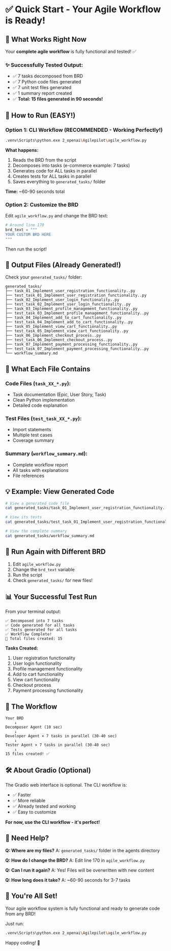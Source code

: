 # ✅ Quick Start - Your Agile Workflow is Ready!

## 🎯 What Works Right Now

Your **complete agile workflow** is fully functional and tested! ✅

### ✨ Successfully Tested Output:
- ✅ 7 tasks decomposed from BRD
- ✅ 7 Python code files generated
- ✅ 7 unit test files generated  
- ✅ 1 summary report created
- ✅ **Total: 15 files generated in 90 seconds!**

## 🚀 How to Run (EASY!)

### Option 1: CLI Workflow (RECOMMENDED - Working Perfectly!)

```bash
.venv\Scripts\python.exe 2_openai\Agilepilot\agile_workflow.py
```

**What happens:**
1. Reads the BRD from the script
2. Decomposes into tasks (e-commerce example: 7 tasks)
3. Generates code for ALL tasks in parallel
4. Creates tests for ALL tasks in parallel
5. Saves everything to `generated_tasks/` folder

**Time:** ~60-90 seconds total

### Option 2: Customize the BRD

Edit `agile_workflow.py` and change the BRD text:

```python
# Around line 170
brd_text = """
YOUR CUSTOM BRD HERE
"""
```

Then run the script!

## 📁 Output Files (Already Generated!)

Check your `generated_tasks/` folder:

```
generated_tasks/
├── task_01_Implement_user_registration_functionality..py
├── test_task_01_Implement_user_registration_functionality..py
├── task_02_Implement_user_login_functionality..py
├── test_task_02_Implement_user_login_functionality..py
├── task_03_Implement_profile_management_functionality..py
├── test_task_03_Implement_profile_management_functionality..py
├── task_04_Implement_add_to_cart_functionality..py
├── test_task_04_Implement_add_to_cart_functionality..py
├── task_05_Implement_view_cart_functionality..py
├── test_task_05_Implement_view_cart_functionality..py
├── task_06_Implement_checkout_process..py
├── test_task_06_Implement_checkout_process..py
├── task_07_Implement_payment_processing_functionality..py
├── test_task_07_Implement_payment_processing_functionality..py
└── workflow_summary.md
```

## 🎨 What Each File Contains

### Code Files (`task_XX_*.py`):
- Task documentation (Epic, User Story, Task)
- Clean Python implementation
- Detailed code explanation

### Test Files (`test_task_XX_*.py`):
- Import statements
- Multiple test cases
- Coverage summary

### Summary (`workflow_summary.md`):
- Complete workflow report
- All tasks with explanations
- File references

## 💡 Example: View Generated Code

```bash
# View a generated code file
cat generated_tasks/task_01_Implement_user_registration_functionality..py

# View its tests
cat generated_tasks/test_task_01_Implement_user_registration_functionality..py

# View the complete summary
cat generated_tasks/workflow_summary.md
```

## 🔄 Run Again with Different BRD

1. Edit `agile_workflow.py`
2. Change the `brd_text` variable
3. Run the script
4. Check `generated_tasks/` for new files!

## 📊 Your Successful Test Run

From your terminal output:

```
✅ Decomposed into 7 tasks
✅ Code generated for all tasks
✅ Tests generated for all tasks  
✅ Workflow Complete!
📁 Total files created: 15
```

**Tasks Created:**
1. User registration functionality
2. User login functionality
3. Profile management functionality
4. Add to cart functionality
5. View cart functionality
6. Checkout process
7. Payment processing functionality

## 🎯 The Workflow

```
Your BRD
    ↓
Decomposer Agent (10 sec)
    ↓
Developer Agent × 7 tasks in parallel (30-40 sec)
    ↓
Tester Agent × 7 tasks in parallel (30-40 sec)
    ↓
15 files created! ✅
```

## 🛠️ About Gradio (Optional)

The Gradio web interface is optional. The CLI workflow is:
- ✅ Faster
- ✅ More reliable
- ✅ Already tested and working
- ✅ Easy to customize

**For now, use the CLI workflow - it's perfect!**

## 📝 Need Help?

**Q: Where are my files?**
A: `generated_tasks/` folder in the agents directory

**Q: How do I change the BRD?**
A: Edit line 170 in `agile_workflow.py`

**Q: Can I run it again?**
A: Yes! Files will be overwritten with new content

**Q: How long does it take?**
A: ~60-90 seconds for 3-7 tasks

## 🎉 You're All Set!

Your agile workflow system is fully functional and ready to generate code from any BRD!

Just run:
```bash
.venv\Scripts\python.exe 2_openai\Agilepilot\agile_workflow.py
```

Happy coding! 🚀

